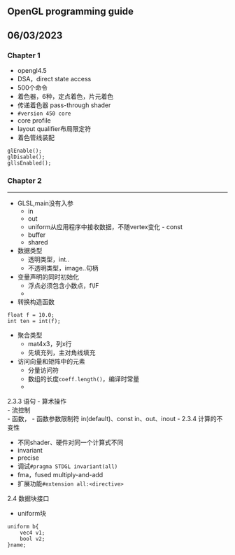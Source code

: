 ## OpenGL programming guide
06/03/2023
---
### Chapter 1
- opengl4.5  
- DSA，direct state access  
- 500个命令  
- 着色器，6种，定点着色，片元着色  
- 传递着色器 pass-through shader  
- `#version 450 core`  
- core profile  
- layout qualifier布局限定符  
- 着色管线装配  
```
glEnable();
glDisable();
gllsEnabled();
```
### Chapter 2  
--- 
- GLSL,main没有入参  
	- in  
	- out  
	- uniform从应用程序中接收数据，不随vertex变化  	- const
	- buffer
	- shared  
- 数据类型  
	- 透明类型，int..
	- 不透明类型，image..句柄
- 变量声明的同时初始化  
	- 浮点必须包含小数点，f\lF  
	- 
- 转换构造函数  
```
float f = 10.0;
int ten = int(f);
```
- 聚合类型  
	- mat4x3，列x行  
	- 先填充列，主对角线填充  
- 访问向量和矩阵中的元素  
	- 分量访问符 
	- 数组的长度`coeff.length()`，编译时常量  
	- 
2.3.3 语句 
	- 算术操作  
	- 流控制  
	- 函数， 
	- 函数参数限制符  in(default)、const in、out、inout
	- 
2.3.4 计算的不变性  
- 不同shader、硬件对同一个计算式不同
- invariant  
- precise  
- 调试`#pragma STDGL invariant(all)`  
- fma，fused multiply-and-add  
- 扩展功能`#extension all:<directive>`

2.4 数据块接口  
- uniform块  
```
uniform b{
	vec4 v1;
	bool v2;
}name;
```

